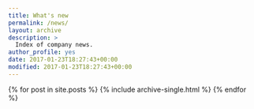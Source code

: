 ```yaml
---
title: What's new
permalink: /news/
layout: archive
description: >
  Index of company news.
author_profile: yes
date: 2017-01-23T18:27:43+00:00
modified: 2017-01-23T18:27:43+00:00
---
```


{% for post in site.posts %}
  {% include archive-single.html %}
{% endfor %}
